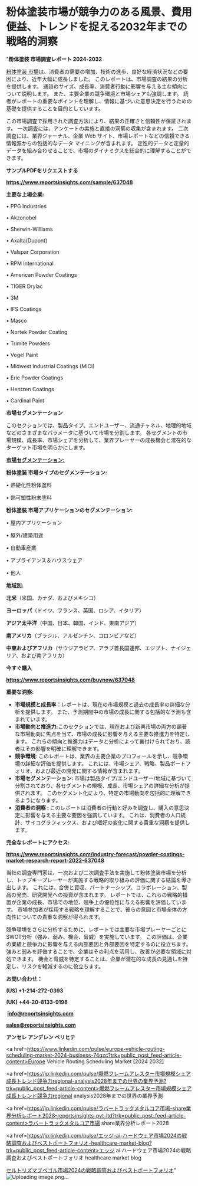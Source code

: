 # 粉体塗装市場が競争力のある風景、費用便益、トレンドを捉える2032年までの戦略的洞察

"<strong>粉体塗装 市場調査レポート 2024-2032</strong>

<a href=https://www.reportsinsights.com/sample/637048>粉体塗装 市場</a>は、消費者の需要の増加、技術の進歩、良好な経済状況などの要因により、近年大幅に成長しました。 このレポートは、市場調査の結果の分析を提供します。 通貨のサイズ、成長率、消費者行動に影響を与える主な傾向について説明します。 また、主要企業の競争環境と市場シェアも強調します。 読者がレポートの重要なポイントを理解し、情報に基づいた意思決定を行うための基礎を提供することを目的としています。

この市場調査で採用された調査方法により、結果の正確さと信頼性が保証されます。 一次調査には、アンケートの実施と直接の洞察の収集が含まれます。 二次調査には、業界ジャーナル、企業 Web サイト、市場レポートなどの信頼できる情報源からの包括的なデータ マイニングが含まれます。 定性的データと定量的データを組み合わせることで、市場のダイナミクスを総合的に理解することができます。

<strong><b>サンプルPDFをリクエストする</b></strong>

<a href=https://www.reportsinsights.com/sample/637048><strong><u>https://www.reportsinsights.com/sample/637048</u></strong></a>

<strong>主要な上場企業:</strong>

• PPG Industries

• Akzonobel

• Sherwin-Williams

• Axalta(Dupont)

• Valspar Corporation

• RPM International

• American Powder Coatings

• TIGER Drylac

• 3M

• IFS Coatings

• Masco

• Nortek Powder Coating

• Trimite Powders

• Vogel Paint

• Midwest Industrial Coatings (MICI)

• Erie Powder Coatings

• Hentzen Coatings

• Cardinal Paint

<strong>市場セグメンテーション</strong>

このセクションでは、製品タイプ、エンドユーザー、流通チャネル、地理的地域などのさまざまなパラメータに基づいて市場を分割します。 各セグメントの市場規模、成長率、市場シェアを分析して、業界プレーヤーの成長機会と潜在的なターゲット市場を明らかにします。

<strong><u>市場セグメンテーション</u></strong><strong><u>:</u></strong>

<strong>粉体塗装 市場タイプのセグメンテーション:</strong>

• 熱硬化性粉体塗料

• 熱可塑性粉末塗料

<strong>粉体塗装 市場アプリケーションのセグメンテーション:</strong>

• 屋内アプリケーション

• 屋外/建築用途

• 自動車産業

• アプライアンス＆ハウスウェア

• 他人

<strong><u>地域別</u></strong><strong><u>:</u></strong>

<strong>北米</strong>（米国、カナダ、およびメキシコ）

<strong>ヨーロッパ</strong>（ドイツ、フランス、英国、ロシア、イタリア）

<strong>アジア太平洋</strong>（中国、日本、韓国、インド、東南アジア）

<strong>南アメリカ</strong>（ブラジル、アルゼンチン、コロンビアなど）

<strong>中東およびアフリカ</strong>（サウジアラビア、アラブ首長国連邦、エジプト、ナイジェリア、および南アフリカ）

<strong>今すぐ購入</strong>

<a href=https://www.reportsinsights.com/buynow/637048><strong><u>https://www.reportsinsights.com/buynow/637048</u></strong></a>

<strong>重要な洞察:</strong>
<ul>
  <li><strong>市場規模と成長率：</strong>レポートは、現在の市場規模と過去の成長率の詳細な分析を提供します。 また、予測期間中の市場の成長に関する包括的な予測も含まれています。</li>
  <li><strong>市場動向と推進力:</strong>このセクションでは、現在および新興市場の両方の顕著な市場動向に焦点を当て、市場の成長に影響を与える主要な推進力を特定します。 これらの傾向と推進力はデータと分析によって裏付けられており、読者はその影響を明確に理解できます。</li>
  <li><strong>競争環境</strong>: このレポートは、業界の主要企業のプロフィールを示し、競争環境の詳細な評価を提供します。 これには、市場シェア、戦略、製品ポートフォリオ、および最近の開発に関する情報が含まれます。</li>
  <li><strong>市場セグメンテーション: </strong>市場は製品タイプ/エンドユーザー/地域に基づいて分割されており、各セグメントの規模、成長、市場シェアの詳細な分析が提供されます。 このセグメント化により、特定の市場動向を包括的に理解できるようになります。</li>
  <li><strong>消費者の洞察 : </strong>このレポートは消費者の行動と好みを調査し、購入の意思決定に影響を与える主要な要因を強調しています。 これは、消費者の人口統計、サイコグラフィックス、および嗜好の変化に関する貴重な洞察を提供します。</li>
</ul>
<strong>完全なレポートにアクセス:</strong>

<a href=https://www.reportsinsights.com/industry-forecast/powder-coatings-market-research-report-2022-637048><strong><u><b>https://www.reportsinsights.com/industry-forecast/powder-coatings-market-research-report-2022-637048</b></u></strong></a>

当社の調査専門家は、一次および二次調査手法を実施して粉体塗装市場を分析し、トップキープレーヤーが実施する戦略的取り組みの評価に関する結論を導き出します。 これには、合併と買収、パートナーシップ、コラボレーション、製品の発売、研究開発への投資が含まれます。 レポートでは、これらの戦略的措置が企業の成長、市場での地位、競争上の優位性に与える影響を評価しています。 市場参加者が採用する戦略を理解することで、彼らの意図と市場全体の方向性についての貴重な洞察が得られます。

競争環境をさらに分析するために、レポートでは主要な市場プレーヤーごとにSWOT分析（強み、弱み、機会、脅威）を実施しています。 この評価は、企業の業績と競争力に影響を与える内部要因と外部要因を特定するのに役立ちます。 強みと弱みを評価することで、企業はその利点を活用し、改善が必要な領域に対処できます。 機会と脅威を特定することは、企業が潜在的な成長の見通しを特定し、リスクを軽減するのに役立ちます。

<strong>お問い合わせ：</strong>

<strong>(US) +1-214-272-0393</strong>

<strong>(UK) +44-20-8133-9198</strong>

<strong> </strong><a href=info@reportsinsights.com><strong><u>info@reportsinsights.com</u></strong></a>

<a href=sales@reportsinsights.com><strong><u>sales@reportsinsights.com</u></strong></a>

<strong>アンセレ アンデレン ベリヒテ</strong>

<a href=https://www.linkedin.com/pulse/europe-vehicle-routing-scheduling-market-2024-business-74qzc?trk=public_post_feed-article-content>Europe Vehicle Routing Scheduling Market [2024 2032]</a>

<a href=https://jp.linkedin.com/pulse/爆燃フレームアレスター市場規模シェア成長トレンド競争力regional-analysis2028年までの世界の業界予測?trk=public_post_feed-article-content>爆燃フレームアレスター市場規模シェア成長トレンド競争力regional analysis2028年までの世界の業界予測</a>

<a href=https://jp.linkedin.com/pulse/ラバートラックメタルコア市場-share業界分析レポート2028-reportsinsights-pvt-ltd?trk=public_post_feed-article-content>ラバートラックメタルコア市場 share業界分析レポート2028</a>

<a href=https://jp.linkedin.com/pulse/エッジ-ai-ハードウェア市場2024の戦略調査およびベストポートフォリオ-healthcare-market-blog?trk=public_post_feed-article-content>エッジ ai ハードウェア市場2024の戦略調査およびベストポートフォリオ healthcare market blog</a>

<a href=https://www.linkedin.com/pulse/セルトリズマブペゴル市場2024の戦略調査およびベストポートフォリオ-reports-insights-expert-juaxf/>セルトリズマブペゴル市場2024の戦略調査およびベストポートフォリオ</a>"
![Uploading image.png…]()
